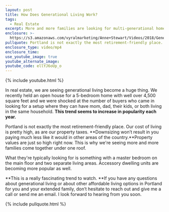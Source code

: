 ```yaml
---
layout: post
title: How Does Generational Living Work?
tags:
  - Real Estate
excerpt: More and more families are looking for multi-generational homes. Here’s why.
enclosure: >-
  https://s3.amazonaws.com/vyralmarketing/Anne+Stewart/Videos/2018/Generational+Living+Is+On+The+Rise+-+Oregon+Real+Estate+Agent.mp4
pullquote: Portland is not exactly the most retirement-friendly place.
enclosure_type: video/mp4
enclosure_time:
use_youtube_image: true
youtube_alternate_image:
youtube_code: ellYJ6oUp_o
---
```


{% include youtube.html %}

In real estate, we are seeing generational living become a huge thing. We recently held an open house for a 5-bedroom home with well over 4,500 square feet and we were shocked at the number of buyers who came in looking for a setup where they can have mom, dad, their kids, or both living in the same household. **This trend seems to increase in popularity each year.**

Portland is not exactly the most retirement-friendly place. Our cost of living is pretty high, as are our property taxes.&nbsp;**Downsizing won’t result in you paying much less like it would in other areas of the country.**Property values are just so high right now. This is why we're seeing more and more families come together under one roof.

What they're typically looking for is something with a master bedroom on the main floor and two separate living areas. Accessory dwelling units are becoming more popular as well.

**This is a really fascinating trend to watch.&nbsp;**If you have any questions about generational living or about other affordable living options in Portland for you and your extended family, don’t hesitate to reach out and give me a call or send me an email. I look forward to hearing from you soon.

{% include pullquote.html %}